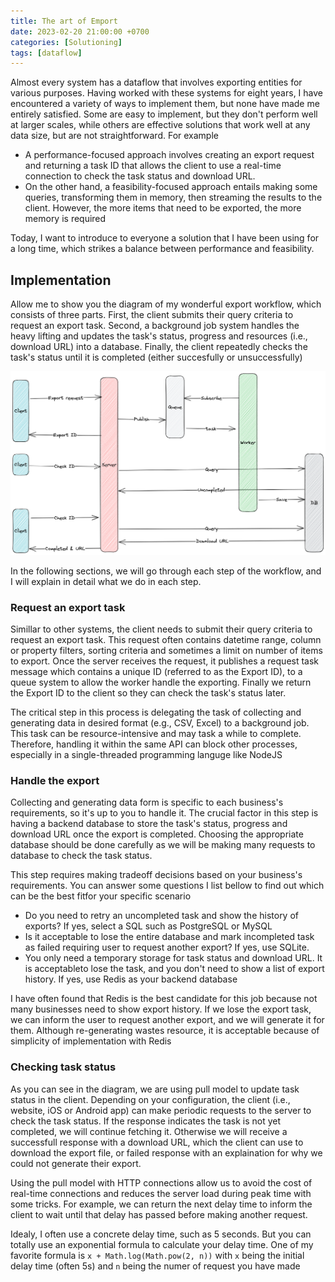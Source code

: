 ```yaml
---
title: The art of Emport
date: 2023-02-20 21:00:00 +0700
categories: [Solutioning]
tags: [dataflow]
---
```


Almost every system has a dataflow that involves exporting entities for various purposes. Having worked with these systems for eight years, I have encountered a variety of ways to implement them, but none have made me entirely satisfied. Some are easy to implement, but they don't perform well at larger scales, while others are effective solutions that work well at any data size, but are not straightforward. For example

- A performance-focused approach involves creating an export request and returning a task ID that allows the client to use a real-time connection to check the task status and download URL.
- On the other hand, a feasibility-focused approach entails making some queries, transforming them in memory, then streaming the results to the client. However, the more items that need to be exported, the more memory is required

Today, I want to introduce to everyone a solution that I have been using for a long time, which strikes a balance between performance and feasibility.

## Implementation

Allow me to show you the diagram of my wonderful export workflow, which consists of three parts. First, the client submits their query criteria to request an export task. Second, a background job system handles the heavy lifting and updates the task's status, progress and resources (i.e., download URL) into a database. Finally, the client repeatedly checks the task's status until it is completed (either succesfully or unsuccessfully)

![export-workflow](/assets/img/2023-02-20-export-workflow.png)

In the following sections, we will go through each step of the workflow, and I will explain in detail what we do in each step.

### Request an export task

Simillar to other systems, the client needs to submit their query criteria to request an export task. This request often contains datetime range, column or property filters, sorting criteria and sometimes a limit on number of items to export. Once the server receives the request, it publishes a request task message which contains a unique ID (referred to as the Export ID), to a queue system to allow the worker handle the exporting. Finally we return the Export ID to the client so they can check the task's status later.

The critical step in this process is delegating the task of collecting and generating data in desired format (e.g., CSV, Excel) to a background job. This task can be resource-intensive and may task a while to complete. Therefore, handling it within the same API can block other processes, especially in a single-threaded programming languge like NodeJS

### Handle the export

Collecting and generating data form is specific to each business's requirements, so it's up to you to handle it. The crucial factor in this step is having a backend database to store the task's status, progress and download URL once the export is completed. Choosing the appropriate database should be done carefully as we will be making many requests to database to check the task status.

This step requires making tradeoff decisions based on your business's requirements. You can answer some questions I list bellow to find out which can be the best fitfor your specific scenario

- Do you need to retry an uncompleted task and show the history of exports? If yes, select a SQL such as PostgreSQL or MySQL
- Is it acceptable to lose the entire database and mark incompleted task as failed requiring user to request another export? If yes, use SQLite.
- You only need a temporary storage for task status and download URL. It is acceptableto lose the task, and you don't need to show a list of export history. If yes, use Redis as your backend database

I have often found that Redis is the best candidate for this job because not many businesses need to show export history. If we lose the export task, we can inform the user to request another export, and we will generate it for them. Although re-generating wastes resource, it is acceptable because of simplicity of implementation with Redis

### Checking task status

As you can see in the diagram, we are using pull model to update task status in the client. Depending on your configuration, the client (i.e., website, iOS or Android app) can make periodic requests to the server to check the task status. If the response indicates the task is not yet completed, we will continue fetching it. Otherwise we will receive a successfull response with a download URL, which the client can use to download the export file, or failed response with an explaination for why we could not generate their export.

Using the pull model with HTTP connections allow us to avoid the cost of real-time connections and reduces the server load during peak time with some tricks. For example, we can return the next delay time to inform the client to wait until that delay has passed before making another request.

Idealy, I often use a concrete delay time, such as 5 seconds. But you can totally use an exponential formula to calculate your delay time. One of my favorite formula is `x + Math.log(Math.pow(2, n))` with `x` being the initial delay time (often 5s) and `n` being the numer of request you have made